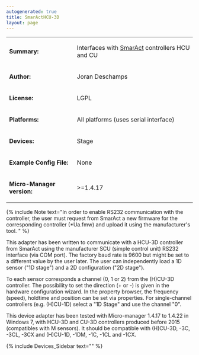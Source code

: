 ```yaml
---
autogenerated: true
title: SmarActHCU-3D
layout: page
---
```


<table>

<tr>

<td markdown="1">

**Summary:**

</td>

<td markdown="1">

Interfaces with [SmarAct](http://www.smaract.com/) controllers HCU and
CU

</td>

</tr>

<tr>

<td markdown="1">

**Author:**

</td>

<td markdown="1">

Joran Deschamps

</td>

</tr>

<tr>

<td markdown="1">

**License:**

</td>

<td markdown="1">

LGPL

</td>

</tr>

<tr>

<td markdown="1">

**Platforms:**

</td>

<td markdown="1">

All platforms (uses serial interface)

</td>

</tr>

<tr>

<td markdown="1">

**Devices:**

</td>

<td markdown="1">

Stage

</td>

</tr>

<tr>

<td markdown="1">

**Example Config File:**

</td>

<td markdown="1">

None

</td>

</tr>

<tr>

<td markdown="1">

**Micro-Manager version:**

</td>

<td markdown="1">

\>=1.4.17

</td>

</tr>

</table>

{% include Note text="In order to enable RS232 communication with the controller, the user must request from SmarAct a new firmware for the corresponding controller (*Ua.fmw) and upload it using the manufacturer's tool. " %}

This adapter has been written to communicate with a HCU-3D controller
from SmarAct using the manufacturer SCU (simple control unit) RS232
interface (via COM port). The factory baud rate is 9600 but might be set
to a different value by the user later. The user can independently load
a 1D sensor ("1D stage") and a 2D configuration ("2D stage").

To each sensor corresponds a channel (0, 1 or 2) from the (H)CU-3D
controller. The possibility to set the direction (+ or -) is given in
the hardware configuration wizard. In the property browser, the
frequency (speed), holdtime and position can be set via properties. For
single-channel controllers (e.g. (H)CU-1D) select a "1D Stage" and use
the channel "0".

This device adapter has been tested with Micro-manager 1.4.17 to 1.4.22
in Windows 7, with HCU-3D and CU-3D controllers produced before 2015
(compatibles with M sensors). It should be compatible with (H)CU-3D,
-3C, -3CL, -3CX and (H)CU-1D, -1DM, -1C, -1CL and -1CX.

{% include Devices_Sidebar text="" %}
